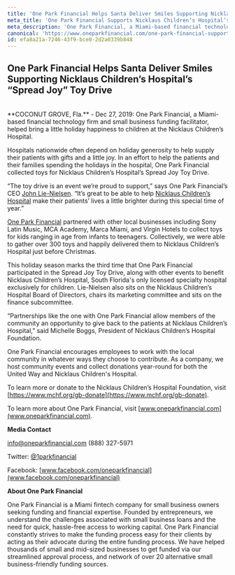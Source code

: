 ```yaml
---
title: 'One Park Financial Helps Santa Deliver Smiles Supporting Nicklaus Children’s Hospital’s “Spread Joy” Toy Drive'
meta_title: 'One Park Financial Supports Nicklaus Children’s Hospital’s “Spread Joy” Toy Drive'
meta_description: 'One Park Financial, a Miami-based financial technology firm and small business funding facilitator, helped bring a little holiday happiness to children at the Nicklaus Children’s Hospital.'
canonical: 'https://www.oneparkfinancial.com/one-park-financial-supports-nicklaus-childrens-hospital-toy-drive'
id: efa8a21a-7246-43f9-bce0-2d2a0339b848
---
```

## One Park Financial Helps Santa Deliver Smiles Supporting Nicklaus Children’s Hospital’s “Spread Joy” Toy Drive
<br> 
**COCONUT GROVE, Fla.** - Dec 27, 2019:  One Park Financial, a Miami-based financial technology firm and small business funding facilitator, helped bring a little holiday happiness to children at the Nicklaus Children’s Hospital. 

Hospitals nationwide often depend on holiday generosity to help supply their patients with gifts and a little joy. In an effort to help the patients and their families spending the holidays in the hospital, One Park Financial collected toys for Nicklaus Children’s Hospital’s Spread Joy Toy Drive.

“The toy drive is an event we’re proud to support,” says One Park Financial’s CEO [John Lie-Nielsen](https://www.linkedin.com/in/john-lie-nielsen-9304243/). “It’s great to be able to help [Nicklaus Children’s Hospital](https://www.mchf.org/?gclid=CjwKCAiA9JbwBRAAEiwAnWa4Q8nV0nYlYgKZAHBdZMX_U0LgUCSxY5DouBrY-UJESztPzeShdVR9URoCGngQAvD_BwE) make their patients’ lives a little brighter during this special time of year.”

[One Park Financial](www.oneparkfinancial.com) partnered with other local businesses including Sony Latin Music, MCA Academy, Marca Miami, and Virgin Hotels to collect toys for kids ranging in age from infants to teenagers. Collectively, we were able to gather over 300 toys and happily delivered them to Nicklaus Children’s Hospital just before Christmas.

This holiday season marks the third time that One Park Financial participated in the Spread Joy Toy Drive, along with other events to benefit Nicklaus Children’s Hospital, South Florida's only licensed specialty hospital exclusively for children. Lie-Nielsen also sits on the Nicklaus Children’s Hospital Board of Directors, chairs its marketing committee and sits on the finance subcommittee. 

“Partnerships like the one with One Park Financial allow members of the community an opportunity to give back to the patients at Nicklaus Children’s Hospital,” said Michelle Boggs, President of Nicklaus Children’s Hospital Foundation.

One Park Financial encourages employees to work with the local community in whatever ways they choose to contribute. As a company, we host community events and collect donations year-round for both the United Way and Nicklaus Children's Hospital.

To learn more or donate to the Nicklaus Children’s Hospital Foundation, visit [https://www.mchf.org/gb-donate](https://www.mchf.org/gb-donate).

To learn more about One Park Financial, visit [www.oneparkfinancial.com](www.oneparkfinancial.com).

**Media Contact**

info@oneparkfinancial.com (888) 327-5971

Twitter: [@1parkfinancial](https://twitter.com/1parkfinancial)

Facebook: [www.facebook.com/oneparkfinancial](www.facebook.com/oneparkfinancial)

**About One Park Financial**

One Park Financial is a Miami fintech company for small business owners seeking funding and financial expertise. Founded by entrepreneurs, we understand the challenges associated with small business loans and the need for quick, hassle-free access to working capital. One Park Financial constantly strives to make the funding process easy for their clients by acting as their advocate during the entire funding process. We have helped thousands of small and mid-sized businesses to get funded via our streamlined approval process, and network of over 20 alternative small business-friendly funding sources.